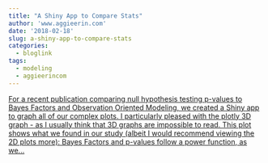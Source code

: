 ```yaml
---
title: "A Shiny App to Compare Stats"
author: 'www.aggieerin.com'
date: '2018-02-18'
slug: a-shiny-app-to-compare-stats
categories:
  - bloglink
tags:
  - modeling
  - aggieerincom
---
```


[For a recent publication comparing null hypothesis testing p-values to Bayes Factors and Observation Oriented Modeling, we created a Shiny app to graph all of our complex plots. I particularly pleased with the plotly 3D graph - as I usually think that 3D graphs are impossible to read. This plot shows what we found in our study (albeit I would recommend viewing the 2D plots more): Bayes Factors and p-values follow a power function, as we...<click to read more>](https://doomlab.github.io/post/a-shiny-app-to-compare-stats/)

